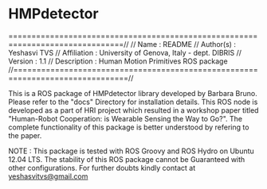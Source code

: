 # HMPdetector 
===============================================================================//
// Name			: README
// Author(s)	: Yeshasvi TVS
// Affiliation	: University of Genova, Italy - dept. DIBRIS
// Version		: 1.1
// Description	: Human Motion Primitives ROS package 
//===============================================================================//

This is a ROS package of HMPdetector library developed by Barbara Bruno. Please refer to the "docs" Directory for installation details. This ROS node is developed as a part of HRI project which resulted in a workshop paper titled "Human-Robot Cooperation: is Wearable Sensing the Way to Go?". The complete functionality of this package is better understood by refering to the paper.

NOTE : This package is tested with ROS Groovy and ROS Hydro on Ubuntu 12.04 LTS. The stability of this ROS package cannot be Guaranteed with other configurations. 
For further doubts kindly contact at yeshasvitvs@gmail.com
